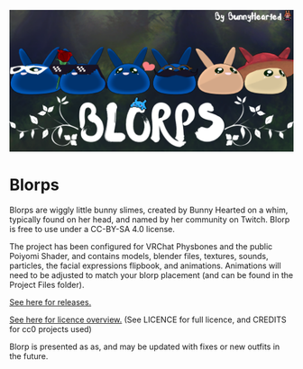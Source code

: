 ![A Blorps Header image, featuring 6 round slime bunnies in various outfits](https://github.com/BunnyHearted/Blorp/blob/main/Github%20Files/BLORPS.png)

# Blorps
Blorps are wiggly little bunny slimes, created by Bunny Hearted on a whim, typically found on her head, and named by her community on Twitch. 
Blorp is free to use under a CC-BY-SA 4.0 license.

The project has been configured for VRChat Physbones and the public Poiyomi Shader, and contains models, blender files, textures, sounds, particles, the facial expressions flipbook, and animations. Animations will need to be adjusted to match your blorp placement (and can be found in the Project Files folder).

[See here for releases.](https://github.com/BunnyHearted/Blorp/releases)

[See here for licence overview.](https://creativecommons.org/licenses/by-sa/4.0/)
(See LICENCE for full licence, and CREDITS for cc0 projects used)

Blorp is presented as as, and may be updated with fixes or new outfits in the future.
